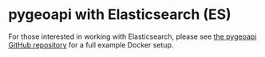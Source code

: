 # pygeoapi with Elasticsearch (ES)

For those interested in working with Elasticsearch, please see [the pygeoapi GitHub repository](https://github.com/geopython/pygeoapi/tree/master/docker/examples/elastic) for a full example Docker setup.
